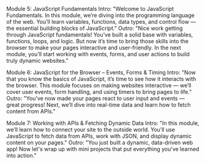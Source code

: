 Module 5: JavaScript Fundamentals
Intro:
"Welcome to JavaScript Fundamentals. In this module, we’re diving into the programming language of the web. You’ll learn variables, functions, data types, and control flow — the essential building blocks of JavaScript."
Outro:
"Nice work getting through JavaScript fundamentals! You’ve built a solid base with variables, functions, loops, and logic. But now it’s time to bring those skills into the browser to make your pages interactive and user-friendly. In the next module, you’ll start working with events, forms, and user actions to build truly dynamic websites."

Module 6: JavaScript for the Browser – Events, Forms & Timing
Intro:
"Now that you know the basics of JavaScript, it’s time to see how it interacts with the browser. This module focuses on making websites interactive — we’ll cover user events, form handling, and using timers to bring pages to life."
Outro:
"You’ve now made your pages react to user input and events — great progress! Next, we’ll dive into real-time data and learn how to fetch content from APIs."

Module 7: Working with APIs & Fetching Dynamic Data
Intro:
"In this module, we’ll learn how to connect your site to the outside world. You’ll use JavaScript to fetch data from APIs, work with JSON, and display dynamic content on your pages."
Outro:
"You just built a dynamic, data-driven web app! Now let's wrap up with mini projects that put everything you've learned into action."
